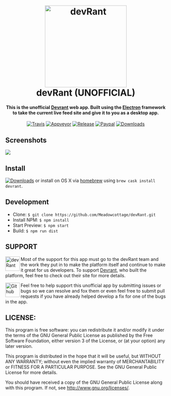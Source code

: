 <h1 align="center">
  <a href="https://devrant.io"><img alt='devRant' width='256' height='256' src="https://raw.githubusercontent.com/Meadowcottage/devRant/master/build/icon-512.png"></a>
  <br>
    devRant (UNOFFICIAL)
  <br>
</h1>

<h4 align="center">This is the unofficial <a href="https://www.devrant.io/">Devrant</a> web app. Built using the <a href="http://electron.atom.io/">Electron</a> framework to take the current live feed site and give it to you as a desktop app.</h4>

<p align="center">
  <a href="https://travis-ci.org/Meadowcottage/devRant"><img src="https://img.shields.io/travis/Meadowcottage/devRant/master.svg?style=flat-square" alt="Travis"></a>
  <a href="https://ci.appveyor.com/project/Meadowcottage/devrant"><img src="https://img.shields.io/appveyor/ci/meadowcottage/devrant.svg?style=flat-square" alt="Appveyor"></a>
  <a href="https://github.com/Meadowcottage/devRant/releases"><img src="https://img.shields.io/github/release/Meadowcottage/devRant.svg?style=flat-square" alt="Release"></a>
  <a href="https://www.paypal.com/cgi-bin/webscr?cmd=_xclick&business=bendixon50%40gmail%2ecom&item_name=Tip%20for%20Meadowcottage&currency_code=GBP"><img src="https://img.shields.io/badge/Donate-PayPal-green.svg?style=flat-square" alt="Paypal"></a>
  <a href="https://github.com/Meadowcottage/devRant/releases"><img src="https://img.shields.io/github/downloads/meadowcottage/devrant/total.svg?style=flat-square" alt="Downloads"></a>
</p>

## Screenshots

<img src="https://raw.githubusercontent.com/Meadowcottage/devRant/master/build/Screenshot.png"/>

## Install

<a href="https://github.com/Meadowcottage/devRant/releases"><img alt='Downloads' src="https://img.shields.io/badge/DOWNLOADS--brightgreen.svg?style=social"></a> or install on OS X via [homebrew](http://brew.sh) using `brew cask install devrant`.

## Development

- Clone: `$ git clone https://github.com/Meadowcottage/devRant.git`
- Install NPM: `$ npm install`
- Start Preview: `$ npm start`
- Build: `$ npm run dist`

## SUPPORT

[<img width='45' height="45" align='left' alt='devRant' src="https://raw.githubusercontent.com/Meadowcottage/devRant/master/build/icon-512.png">](https://www.devrant.io/) Most of the support for this app must go to the devRant team and the work they put in to make the platform itself and continue to make it great for us developers. To support [Devrant](https://www.devrant.io/), who built the platform, feel free to check out their site for more details.

[<img width='45' height="45" align='left' alt='Github' src="https://upload.wikimedia.org/wikipedia/commons/9/91/Octicons-mark-github.svg">](https://github.com/Meadowcottage/Devrant) Feel free to help support this unofficial app by submitting issues or bugs so we can resolve and fox them or even feel free to submit pull requests if you have already helped develop a fix for one of the bugs in the app.

## LICENSE:

This program is free software: you can redistribute it and/or modify
it under the terms of the GNU General Public License as published by
the Free Software Foundation, either version 3 of the License, or
(at your option) any later version.

This program is distributed in the hope that it will be useful,
but WITHOUT ANY WARRANTY; without even the implied warranty of
MERCHANTABILITY or FITNESS FOR A PARTICULAR PURPOSE.  See the
GNU General Public License for more details.

You should have received a copy of the GNU General Public License
along with this program.  If not, see <http://www.gnu.org/licenses/>.
